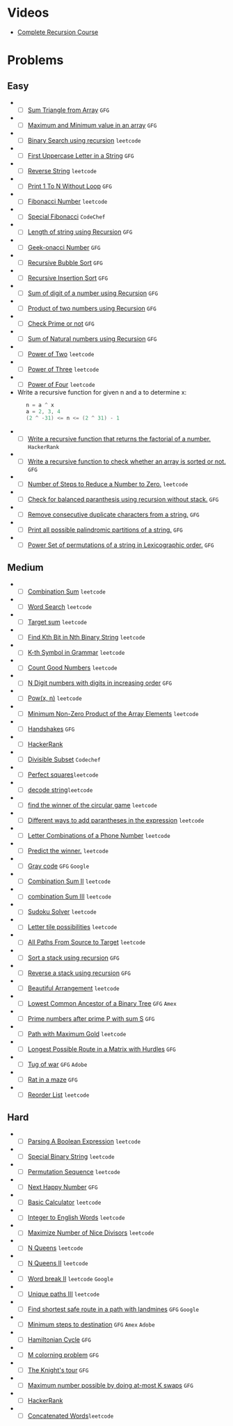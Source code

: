 # Videos
- [Complete Recursion Course](https://www.youtube.com/playlist?list=PL9gnSGHSqcnp39cTyB1dTZ2pJ04Xmdrod)

# Problems

## Easy
- - [ ] [Sum Triangle from Array](https://www.geeksforgeeks.org/sum-triangle-from-array/) `GFG`
- - [ ] [Maximum and Minimum value in an array](https://www.geeksforgeeks.org/recursive-programs-to-find-minimum-and-maximum-elements-of-array/) `GFG`
- - [ ] [Binary Search using recursion](https://leetcode.com/problems/binary-search/) `leetcode`
- - [ ] [First Uppercase Letter in a String](https://www.geeksforgeeks.org/first-uppercase-letter-in-a-string-iterative-and-recursive/) `GFG`
- - [ ] [Reverse String](https://leetcode.com/problems/reverse-string/) `leetcode`
- - [ ] [Print 1 To N Without Loop](https://practice.geeksforgeeks.org/problems/print-1-to-n-without-using-loops-1587115620/1/) `GFG`
- - [ ] [Fibonacci Number](https://leetcode.com/problems/fibonacci-number/) `leetcode`
- - [ ] [Special Fibonacci](https://www.codechef.com/problems/FIBXOR01/) `CodeChef`
- - [ ] [Length of string using Recursion](https://www.geeksforgeeks.org/program-for-length-of-a-string-using-recursion/) `GFG`
- - [ ] [Geek-onacci Number](https://practice.geeksforgeeks.org/problems/geek-onacci-number/0/) `GFG`
- - [ ] [Recursive Bubble Sort](https://www.geeksforgeeks.org/recursive-bubble-sort/) `GFG`
- - [ ] [Recursive Insertion Sort](https://www.geeksforgeeks.org/recursive-insertion-sort/) `GFG`
- - [ ] [Sum of digit of a number using Recursion](https://www.geeksforgeeks.org/sum-digit-number-using-recursion/) `GFG`
- - [ ] [Product of two numbers using Recursion](https://www.geeksforgeeks.org/product-2-numbers-using-recursion/) `GFG`
- - [ ] [Check Prime or not](https://www.geeksforgeeks.org/recursive-program-prime-number/) `GFG`
- - [ ] [Sum of Natural numbers using Recursion](https://www.geeksforgeeks.org/sum-of-natural-numbers-using-recursion/) `GFG`
- - [ ] [Power of Two](https://leetcode.com/problems/power-of-two/) `leetcode`
- - [ ] [Power of Three](https://leetcode.com/problems/power-of-three/) `leetcode`
- - [ ] [Power of Four](https://leetcode.com/problems/power-of-four/) `leetcode`
- Write a recursive function for given n and a to determine x:
```java
      n = a ^ x 
      a = 2, 3, 4
      (2 ^ -31) <= n <= (2 ^ 31) - 1      
```
- - [ ] [Write a recursive function that returns the factorial of a number.](https://www.hackerrank.com/challenges/30-recursion/problem) `HackerRank`
- - [ ] [Write a recursive function to check whether an array is sorted or not.](https://www.geeksforgeeks.org/program-check-array-sorted-not-iterative-recursive) `GFG`
- - [ ] [Number of Steps to Reduce a Number to Zero.](https://leetcode.com/problems/number-of-steps-to-reduce-a-number-to-zero/) `leetcode`
- - [ ] [Check for balanced paranthesis using recursion without stack.](https://www.geeksforgeeks.org/check-for-balanced-parenthesis-without-using-stack/) `GFG`
- - [ ] [Remove consecutive duplicate characters from a string.](https://www.geeksforgeeks.org/remove-consecutive-duplicates-string/) `GFG` 
- - [ ] [Print all possible palindromic partitions of a string.](https://www.geeksforgeeks.org/given-a-string-print-all-possible-palindromic-partition/) `GFG`
- - [ ] [Power Set of permutations of a string in Lexicographic order.](https://www.geeksforgeeks.org/powet-set-lexicographic-order/) `GFG`

## Medium
- - [ ] [Combination Sum](https://leetcode.com/problems/combination-sum/) `leetcode`
- - [ ] [Word Search](https://leetcode.com/problems/word-search/) `leetcode`
- - [ ] [Target sum](https://leetcode.com/problems/target-sum/) `leetcode`
- - [ ] [Find Kth Bit in Nth Binary String](https://leetcode.com/problems/find-kth-bit-in-nth-binary-string/) `leetcode`
- - [ ] [K-th Symbol in Grammar](https://leetcode.com/problems/k-th-symbol-in-grammar/) `leetcode`
- - [ ] [Count Good Numbers](https://leetcode.com/problems/count-good-numbers/) `leetcode`
- - [ ] [N Digit numbers with digits in increasing order](https://practice.geeksforgeeks.org/problems/n-digit-numbers-with-digits-in-increasing-order5903/1/) `GFG`
- - [ ] [Pow(x, n)](https://leetcode.com/problems/powx-n/) `leetcode`
- - [ ] [Minimum Non-Zero Product of the Array Elements](https://leetcode.com/problems/minimum-non-zero-product-of-the-array-elements/) `leetcode`
- - [ ] [Handshakes](https://practice.geeksforgeeks.org/problems/handshakes1303/1/) `GFG`
- - [ ] [HackerRank](https://www.hackerrank.com/domains/algorithms?filters%5Bsubdomains%5D%5B%5D=recursion&filters%5Bdifficulty%5D%5B%5D=medium)
- - [ ] [Divisible Subset](https://www.codechef.com/problems/DIVSUBS)  `Codechef`
- - [ ] [Perfect squares](https://leetcode.com/problems/perfect-squares/)`leetcode`
- - [ ] [decode string](https://leetcode.com/problems/decode-string/)`leetcode`
- - [ ] [find the winner of the circular game](https://leetcode.com/problems/find-the-winner-of-the-circular-game/) `leetcode`
- - [ ] [Different ways to add parantheses in the expression](https://leetcode.com/problems/different-ways-to-add-parentheses/) `leetcode`
- - [ ] [Letter Combinations of a Phone Number](https://leetcode.com/problems/letter-combinations-of-a-phone-number/) `leetcode`
- - [ ] [Predict the winner.](https://leetcode.com/problems/predict-the-winner/) `leetcode`
- - [ ] [Gray code](https://practice.geeksforgeeks.org/problems/gray-code-1611215248/1/) `GFG` `Google`
- - [ ] [Combination Sum II](https://leetcode.com/problems/combination-sum-ii/) `leetcode`
- - [ ] [combination Sum III](https://leetcode.com/problems/combination-sum-iii/) `leetcode`
- - [ ] [Sudoku Solver](https://leetcode.com/problems/sudoku-solver/) `leetcode`
- - [ ] [Letter tile possibilities](https://leetcode.com/problems/letter-tile-possibilities/) `leetcode`
- - [ ] [All Paths From Source to Target](https://leetcode.com/problems/all-paths-from-source-to-target/) `leetcode`
- - [ ] [Sort a stack using recursion](https://www.geeksforgeeks.org/sort-a-stack-using-recursion/) `GFG`
- - [ ] [Reverse a stack using recursion](https://www.geeksforgeeks.org/reverse-a-stack-using-recursion/) `GFG`
- - [ ] [Beautiful Arrangement](https://leetcode.com/problems/beautiful-arrangement/) `leetcode`
- - [ ] [Lowest Common Ancestor of a Binary Tree](https://practice.geeksforgeeks.org/problems/lowest-common-ancestor-in-a-binary-tree/1/) `GFG` `Amex`
- - [ ] [Prime numbers after prime P with sum S](https://www.geeksforgeeks.org/prime-numbers-after-prime-p-with-sum-s/) `GFG`
- - [ ] [Path with Maximum Gold](https://leetcode.com/problems/path-with-maximum-gold/) `leetcode`
- - [ ] [Longest Possible Route in a Matrix with Hurdles](https://www.geeksforgeeks.org/longest-possible-route-in-a-matrix-with-hurdles/) `GFG`
- - [ ] [Tug of war](https://www.geeksforgeeks.org/tug-of-war/) `GFG` `Adobe`
- - [ ] [Rat in a maze](https://www.geeksforgeeks.org/rat-in-a-maze-backtracking-2/) `GFG`
- - [ ] [Reorder List](https://leetcode.com/problems/reorder-list/) `leetcode`

## Hard
- - [ ] [Parsing A Boolean Expression](https://leetcode.com/problems/parsing-a-boolean-expression/) `leetcode`
- - [ ] [Special Binary String](https://leetcode.com/problems/special-binary-string/) `leetcode`
- - [ ] [Permutation Sequence](https://leetcode.com/problems/permutation-sequence/) `leetcode`
- - [ ] [Next Happy Number](https://practice.geeksforgeeks.org/problems/next-happy-number4538/1/) `GFG`
- - [ ] [Basic Calculator](https://leetcode.com/problems/basic-calculator/) `leetcode`
- - [ ] [Integer to English Words](https://leetcode.com/problems/integer-to-english-words/) `leetcode`
- - [ ] [Maximize Number of Nice Divisors](https://leetcode.com/problems/maximize-number-of-nice-divisors/) `leetcode`
- - [ ] [N Queens](https://leetcode.com/problems/n-queens/) `leetcode`
- - [ ] [N Queens II](https://leetcode.com/problems/n-queens-ii/) `leetcode`
- - [ ] [Word break II](https://leetcode.com/problems/word-break-ii/) `leetcode` `Google`
- - [ ] [Unique paths III](https://leetcode.com/problems/unique-paths-iii/) `leetcode`
- - [ ] [Find shortest safe route in a path with landmines](https://www.geeksforgeeks.org/find-shortest-safe-route-in-a-path-with-landmines/) `GFG` `Google`
- - [ ] [Minimum steps to destination](https://practice.geeksforgeeks.org/problems/minimum-number-of-steps-to-reach-a-given-number5234/1/) `GFG` `Amex` `Adobe`
- - [ ] [Hamiltonian Cycle](https://www.geeksforgeeks.org/hamiltonian-cycle-backtracking-6/) `GFG`
- - [ ] [M colorning problem](https://www.geeksforgeeks.org/m-coloring-problem-backtracking-5/) `GFG`
- - [ ] [The Knight's tour](https://www.geeksforgeeks.org/the-knights-tour-problem-backtracking-1/) `GFG`
- - [ ] [Maximum number possible by doing at-most K swaps](https://www.geeksforgeeks.org/find-maximum-number-possible-by-doing-at-most-k-swaps/) `GFG`
- - [ ] [HackerRank](https://www.hackerrank.com/domains/algorithms?filters%5Bsubdomains%5D%5B%5D=recursion&filters%5Bdifficulty%5D%5B%5D=hard)
- - [ ] [Concatenated Words](https://leetcode.com/problems/concatenated-words/)`leetcode`
